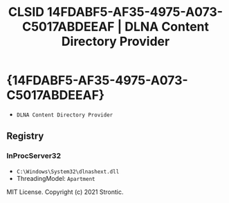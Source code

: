 ﻿---
title: "CLSID 14FDABF5-AF35-4975-A073-C5017ABDEEAF | DLNA Content Directory Provider"
excerpt: What is COM-Object CLSID 14FDABF5-AF35-4975-A073-C5017ABDEEAF?
---

# {14FDABF5-AF35-4975-A073-C5017ABDEEAF}

* `DLNA Content Directory Provider`

## Registry


### InProcServer32

* `C:\Windows\System32\dlnashext.dll`
* ThreadingModel: `Apartment`

MIT License. Copyright (c) 2021 Strontic.


